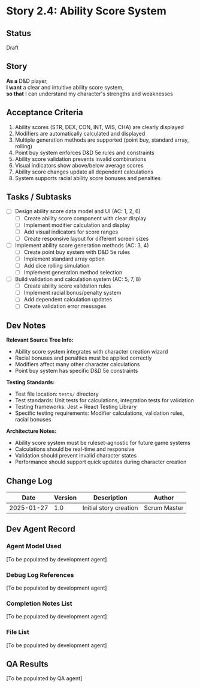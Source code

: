 # Story 2.4: Ability Score System

## Status
Draft

## Story
**As a** D&D player,  
**I want** a clear and intuitive ability score system,  
**so that** I can understand my character's strengths and weaknesses

## Acceptance Criteria
1. Ability scores (STR, DEX, CON, INT, WIS, CHA) are clearly displayed
2. Modifiers are automatically calculated and displayed
3. Multiple generation methods are supported (point buy, standard array, rolling)
4. Point buy system enforces D&D 5e rules and constraints
5. Ability score validation prevents invalid combinations
6. Visual indicators show above/below average scores
7. Ability score changes update all dependent calculations
8. System supports racial ability score bonuses and penalties

## Tasks / Subtasks
- [ ] Design ability score data model and UI (AC: 1, 2, 6)
  - [ ] Create ability score component with clear display
  - [ ] Implement modifier calculation and display
  - [ ] Add visual indicators for score ranges
  - [ ] Create responsive layout for different screen sizes
- [ ] Implement ability score generation methods (AC: 3, 4)
  - [ ] Create point buy system with D&D 5e rules
  - [ ] Implement standard array option
  - [ ] Add dice rolling simulation
  - [ ] Implement generation method selection
- [ ] Build validation and calculation system (AC: 5, 7, 8)
  - [ ] Create ability score validation rules
  - [ ] Implement racial bonus/penalty system
  - [ ] Add dependent calculation updates
  - [ ] Create validation error messages

## Dev Notes
**Relevant Source Tree Info:**
- Ability score system integrates with character creation wizard
- Racial bonuses and penalties must be applied correctly
- Modifiers affect many other character calculations
- Point buy system has specific D&D 5e constraints

**Testing Standards:**
- Test file location: `tests/` directory
- Test standards: Unit tests for calculations, integration tests for validation
- Testing frameworks: Jest + React Testing Library
- Specific testing requirements: Modifier calculations, validation rules, racial bonuses

**Architecture Notes:**
- Ability score system must be ruleset-agnostic for future game systems
- Calculations should be real-time and responsive
- Validation should prevent invalid character states
- Performance should support quick updates during character creation

## Change Log
| Date | Version | Description | Author |
|------|---------|-------------|---------|
| 2025-01-27 | 1.0 | Initial story creation | Scrum Master |

## Dev Agent Record

### Agent Model Used
[To be populated by development agent]

### Debug Log References
[To be populated by development agent]

### Completion Notes List
[To be populated by development agent]

### File List
[To be populated by development agent]

## QA Results
[To be populated by QA agent]

